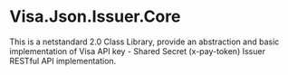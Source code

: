 # Visa.Json.Issuer.Core
This is a netstandard 2.0 Class Library, provide an abstraction and basic implementation of Visa API key - Shared Secret (x-pay-token) Issuer RESTful API implementation.
